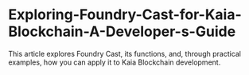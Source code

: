 # Exploring-Foundry-Cast-for-Kaia-Blockchain-A-Developer-s-Guide
This article explores Foundry Cast, its functions, and, through practical examples, how you can apply it to Kaia Blockchain development.
